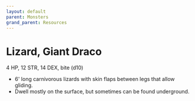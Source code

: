 ```yaml
---
layout: default
parent: Monsters
grand_parent: Resources
---
```


# Lizard, Giant Draco

4 HP, 12 STR, 14 DEX, bite (d10)

- 6' long carnivorous lizards with skin flaps between legs that allow gliding.
- Dwell mostly on the surface, but sometimes can be found underground.


